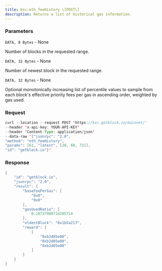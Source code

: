```yaml
---
title: bsc:eth_feeHistory \[POST\]
description: Returns a list of historical gas information.
---
```


### Parameters


`DATA, 8 Bytes` - None

Number of blocks in the requested range.

`DATA, 32 Bytes` - None

Number of newest block in the requested range.

`DATA, 32 Bytes` - None

Optional monotonically increasing list of percentile values to sample
from each block's effective priority fees per gas in ascending order,
weighted by gas used.

### Request

``` java
curl --location --request POST 'https://bsc.getblock.io/mainnet/' 
--header 'x-api-key: YOUR-API-KEY' 
--header 'Content-Type: application/json' 
--data-raw '{"jsonrpc": "2.0",
"method": "eth_feeHistory",
"params": [61, "latest", [20, 60, 73]],
"id": "getblock.io"}'
```

###  Response

``` java
{
    "id": "getblock.io",
    "jsonrpc": "2.0",
    "result": {
        "baseFeePerGas": [
            "0x0",
            "0x0"
        ],
        "gasUsedRatio": [
            0.10737980714285714
        ],
        "oldestBlock": "0x1b5a217",
        "reward": [
            [
                "0xb2d05e00",
                "0xb2d05e00",
                "0xb2d05e00"
            ]
        ]
    }
}
```

